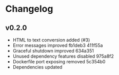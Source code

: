 # Changelog

## v0.2.0

- HTML to text conversion added (#3)
- Error messages improved fb1deb3 411f55a
- Graceful shutdown improved 634a351
- Unused dependency features disabled 975a8f2
- Dockerfile port exposing removed 5c354b0
- Dependencies updated
